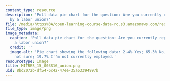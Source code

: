 ```yaml
---
content_type: resource
description: 'Poll data pie chart for the question: Are you currently represented
  by a labor union?'
file: /media/https%3A/open-learning-course-data-rc.s3.amazonaws.com/res-15-003-shaping-the-future-of-work-15-662x-spring-2016/8bd2072bdf546c4247ee35a63394997b_MITRES_15_003S16_union.png
file_type: image/png
image_metadata:
  caption: 'Poll data pie chart for the question: Are you currently represented by
    a labor union?'
  credit: ''
  image-alt: 'Pie chart showing the following data: 2.4% Yes; 65.3% No; 2.6% I''m
    not sure; 19.7% I''m not currently employed.'
resourcetype: Image
title: MITRES_15_003S16_union.png
uid: 8bd2072b-df54-6c42-47ee-35a63394997b
---
```

